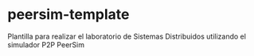 # peersim-template
Plantilla para realizar el laboratorio de Sistemas Distribuidos utilizando el simulador P2P PeerSim
